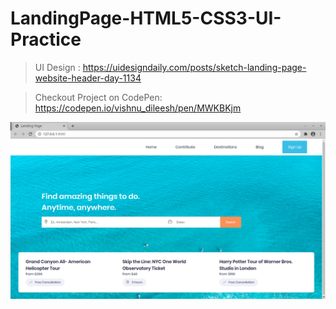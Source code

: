 # LandingPage-HTML5-CSS3-UI-Practice

> UI Design :
> https://uidesigndaily.com/posts/sketch-landing-page-website-header-day-1134

> Checkout Project on CodePen: https://codepen.io/vishnu_dileesh/pen/MWKBKjm

![Landing Page - Project Screenshot](screenshot.png)

